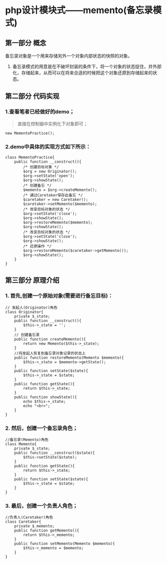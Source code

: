 # php设计模块式——memento(备忘录模式)
## 第一部分 概念
备忘录对象是一个用来存储另外一个对象内部状态的快照的对象。

1. 备忘录模式的用意是在不破坏封装的条件下，将一个对象的状态捉住，并外部化，存储起来，从而可以在将来合适的时候把这个对象还原到存储起来的状态。

## 第二部分 代码实现

### 1.查看笔者已经做好的demo；
> 直接在控制器中实例化下对象即可；

```
new MementoPractice();
```
### 2.demo中具体的实现方式如下所示：
```
class MementoPractice{
    public function __construct(){
        /* 创建目标对象 */
        $org = new Originator();
        $org->setState('open');
        $org->showState();
        /* 创建备忘 */
        $memento = $org->createMemento();
        /* 通过Caretaker保存此备忘 */
        $caretaker = new Caretaker();
        $caretaker->setMemento($memento);
        /* 改变目标对象的状态 */
        $org->setState('close');
        $org->showState();
        $org->restoreMemento($memento);
        $org->showState();
        /* 改变目标对象的状态 */
        $org->setState('close');
        $org->showState();
        /* 还原操作 */
        $org->restoreMemento($caretaker->getMemento());
        $org->showState();
    }
}
```
## 第三部分 原理介绍
### 1. 首先,创建一个原始对象(需要进行备忘目标)：
```
// 发起人(Originator)角色
class Originator{
    private $_state;
    public function __construct(){
        $this->_state = '';
    }
    // 创建备忘录
    public function createMemento(){
        return new Memento($this->_state);
    }
    //将发起人恢复到备忘录对象记录的状态上
    public function restoreMemento(Memento $memento){
        $this->_state = $memento->getState();
    }
    public function setState($state){
        $this->_state = $state;
    }
    public function getState(){
        return $this->_state;
    }
    public function showState(){
        echo $this->_state;
        echo "<br>";
    }
}
```
### 2. 然后，创建一个备忘录角色；
```
//备忘录(Memento)角色
class Memento{
    private $_state;
    public function __construct($state){
        $this->setState($state);
    }
    public function getState(){
        return $this->_state;
    }
    public function setState($state){
        $this->_state = $state;
    }
}
```
### 3. 最后，创建一个负责人角色；
```
//负责人(Caretaker)角色
class Caretaker{
    private $_memento;
    public function getMemento(){
        return $this->_memento;
    }
    public function setMemento(Memento $memento){
        $this->_memento = $memento;
    }
}
```
